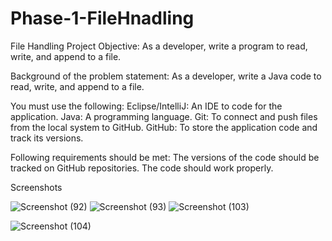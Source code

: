 # Phase-1-FileHnadling



File Handling
Project Objective:
As a developer, write a program to read, write, and append to a file.

Background of the problem statement:
As a developer, write a Java code to read, write, and append to a file.

You must use the following:
Eclipse/IntelliJ: An IDE to code for the application. Java: A programming language. Git: To connect and push files from the local system to GitHub. GitHub: To store the application code and track its versions.

Following requirements should be met:
The versions of the code should be tracked on GitHub repositories. The code should work properly.

Screenshots

![Screenshot (92)](https://user-images.githubusercontent.com/85355371/163189621-ffed4e76-896f-426c-8e73-6c7659ab1a2c.png)
![Screenshot (93)](https://user-images.githubusercontent.com/85355371/163189647-4997aa09-07ad-4c3c-b239-8e11ecdfee6e.png)
![Screenshot (103)](https://user-images.githubusercontent.com/85355371/163190073-c9ae5e6e-6c63-4222-955c-3e2a339b36b7.png)

![Screenshot (104)](https://user-images.githubusercontent.com/85355371/163190095-31963db4-fa7c-49b5-9de7-224419eabb3a.png)
